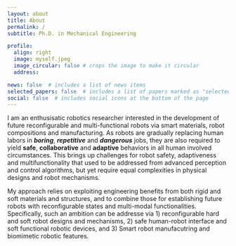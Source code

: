 ```yaml
---
layout: about
title: About
permalink: /
subtitle: Ph.D. in Mechanical Engineering

profile:
  align: right
  image: myself.jpeg
  image_circular: false # crops the image to make it circular
  address: 

news: false  # includes a list of news items
selected_papers: false  # includes a list of papers marked as "selected={true}"
social: false  # includes social icons at the bottom of the page
---
```


I am an enthusisatic robotics researcher interested in the development of future reconfigurable and multi-functional robots via smart materials, robot compositions and manufacturing. As robots are gradually replacing human labors in **_boring_**, **_repetitive_** and **_dangerous_** jobs, they are also required to yield **safe**, **collaborative** and **adaptive** behaviors in all human involved circumstances. This brings up challenges for robot safety, adaptiveness and multifunctionality that used to be addressed from advanced perception and control algorithms, but yet require equal complexities in physical designs and robot mechanisms. 

My approach relies on exploiting engineering benefits from both rigid and soft materials and structures, and to combine those for establishing future robots with reconfigurable states and multi-modal functionalities. Specifically, such an ambition can be addresse via 1) reconfigurable hard and soft robot designs and mechanisms, 2) safe human-robot interface and soft functional robotic devices, and 3) Smart robot manufacutring and biomimetic robotic features. 

